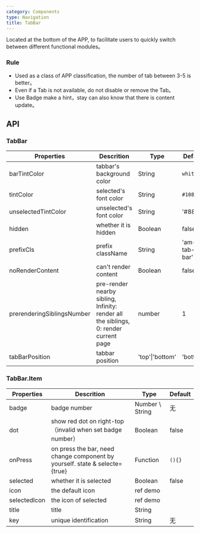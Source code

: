 ```yaml
---
category: Components
type: Navigation
title: TabBar
---
```


Located at the bottom of the APP, to facilitate users to quickly switch between different functional modules。

### Rule
- Used as a class of APP classification, the number of tab between 3-5 is better。
- Even if a Tab is not available, do not disable or remove the Tab。
- Use Badge make a hint，stay can also know that there is content update。

## API

### TabBar

Properties | Descrition | Type | Default
-----------|------------|------|--------
| barTintColor        | tabbar's background color                     | String   | `white`            |
| tintColor         | selected's font color                               | String | `#108ee9`         |
| unselectedTintColor       | unselected's font color  | String | '#888'           |
| hidden       | whether it is hidden  | Boolean | false           |
| prefixCls| prefix className  | String   | 'am-tab-bar'      |
| noRenderContent| can't render content  | Boolean   |   false   |
| prerenderingSiblingsNumber| pre-render nearby sibling, Infinity: render all the siblings, 0: render current page  | number |   1   |
| tabBarPosition | tabbar position | 'top'\|'bottom' | 'bottom' |

### TabBar.Item

Properties | Descrition | Type | Default
-----------|------------|------|--------
| badge  | badge number  | Number \ String           | 无     |
| dot | show red dot on right-top（invalid when set badge number）  | Boolean            |  false  |
| onPress  | on press the bar, need change component by yourself. state & selecte={true} | Function | `(){}`     |
| selected  | whether it is selected | Boolean | false     |
| icon  | the default icon | ref demo |      |
| selectedIcon  |  the icon of selected | ref demo |      |
| title  |  title | String |      |
| key  |  unique identification | String |   无   |
